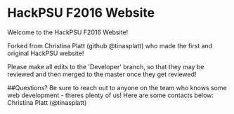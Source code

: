 # HackPSU F2016 Website
Welcome to the HackPSU F2016 Website!

Forked from Christina Platt (github @tinasplatt) who made the first and original HackPSU website! 

Please make all edits to the 'Developer' branch, so that they may be reviewed and then merged to the master once they get reviewed! 

##Questions? 
Be sure to reach out to anyone on the team who knows some web development - theres plenty of us! Here are some contacts below:
Christina Platt (@tinasplatt) 
